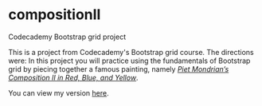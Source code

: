 # compositionII
Codecademy Bootstrap grid project

This is a project from Codecademy's Bootstrap grid course. The directions were:
In this project you will practice using the fundamentals of Bootstrap grid by piecing together a famous painting, namely [*Piet Mondrian’s Composition II in Red, Blue, and Yellow*](https://www.piet-mondrian.org/composition-ii-in-red-blue-and-yellow.jsp).

You can view my version [here](https://technomom.github.io/compositionII/).

